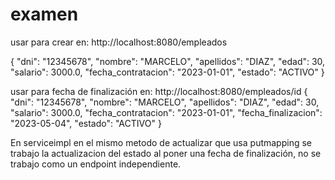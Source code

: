 # examen

usar para crear en: http://localhost:8080/empleados

{
  "dni": "12345678",
  "nombre": "MARCELO",
  "apellidos": "DIAZ",
  "edad": 30,
  "salario": 3000.0,
  "fecha_contratacion": "2023-01-01",
  "estado": "ACTIVO"
}

usar para fecha de finalización en: http://localhost:8080/empleados/id
{
  "dni": "12345678",
  "nombre": "MARCELO",
  "apellidos": "DIAZ",
  "edad": 30,
  "salario": 3000.0,
  "fecha_contratacion": "2023-01-01",
 "fecha_finalizacion": "2023-05-04",
  "estado": "ACTIVO"
}

En serviceimpl en el mismo metodo de actualizar que usa putmapping se trabajo la actualizacion del estado al poner una fecha de finalización, no se trabajo como un endpoint independiente.


